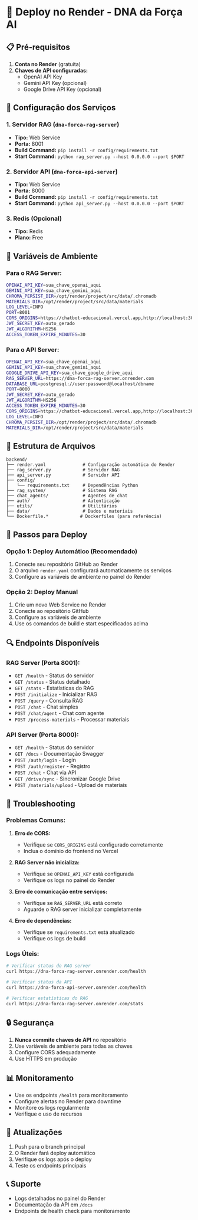 # 🚀 Deploy no Render - DNA da Força AI

## 📋 Pré-requisitos

1. **Conta no Render** (gratuita)
2. **Chaves de API configuradas:**
   - OpenAI API Key
   - Gemini API Key (opcional)
   - Google Drive API Key (opcional)

## 🔧 Configuração dos Serviços

### 1. **Servidor RAG** (`dna-forca-rag-server`)

- **Tipo:** Web Service
- **Porta:** 8001
- **Build Command:** `pip install -r config/requirements.txt`
- **Start Command:** `python rag_server.py --host 0.0.0.0 --port $PORT`

### 2. **Servidor API** (`dna-forca-api-server`)

- **Tipo:** Web Service
- **Porta:** 8000
- **Build Command:** `pip install -r config/requirements.txt`
- **Start Command:** `python api_server.py --host 0.0.0.0 --port $PORT`

### 3. **Redis** (Opcional)

- **Tipo:** Redis
- **Plano:** Free

## 🔑 Variáveis de Ambiente

### Para o RAG Server:

```bash
OPENAI_API_KEY=sua_chave_openai_aqui
GEMINI_API_KEY=sua_chave_gemini_aqui
CHROMA_PERSIST_DIR=/opt/render/project/src/data/.chromadb
MATERIALS_DIR=/opt/render/project/src/data/materials
LOG_LEVEL=INFO
PORT=8001
CORS_ORIGINS=https://chatbot-educacional.vercel.app,http://localhost:3000,http://127.0.0.1:3000,https://dna-forca-frontend.vercel.app
JWT_SECRET_KEY=auto_gerado
JWT_ALGORITHM=HS256
ACCESS_TOKEN_EXPIRE_MINUTES=30
```

### Para o API Server:

```bash
OPENAI_API_KEY=sua_chave_openai_aqui
GEMINI_API_KEY=sua_chave_gemini_aqui
GOOGLE_DRIVE_API_KEY=sua_chave_google_drive_aqui
RAG_SERVER_URL=https://dna-forca-rag-server.onrender.com
DATABASE_URL=postgresql://user:password@localhost/dbname
PORT=8000
JWT_SECRET_KEY=auto_gerado
JWT_ALGORITHM=HS256
ACCESS_TOKEN_EXPIRE_MINUTES=30
CORS_ORIGINS=https://chatbot-educacional.vercel.app,http://localhost:3000,http://127.0.0.1:3000,https://dna-forca-frontend.vercel.app
LOG_LEVEL=INFO
CHROMA_PERSIST_DIR=/opt/render/project/src/data/.chromadb
MATERIALS_DIR=/opt/render/project/src/data/materials
```

## 📁 Estrutura de Arquivos

```
backend/
├── render.yaml              # Configuração automática do Render
├── rag_server.py            # Servidor RAG
├── api_server.py            # Servidor API
├── config/
│   └── requirements.txt     # Dependências Python
├── rag_system/              # Sistema RAG
├── chat_agents/             # Agentes de chat
├── auth/                    # Autenticação
├── utils/                   # Utilitários
├── data/                    # Dados e materiais
└── Dockerfile.*            # Dockerfiles (para referência)
```

## 🚀 Passos para Deploy

### Opção 1: Deploy Automático (Recomendado)

1. Conecte seu repositório GitHub ao Render
2. O arquivo `render.yaml` configurará automaticamente os serviços
3. Configure as variáveis de ambiente no painel do Render

### Opção 2: Deploy Manual

1. Crie um novo Web Service no Render
2. Conecte ao repositório GitHub
3. Configure as variáveis de ambiente
4. Use os comandos de build e start especificados acima

## 🔍 Endpoints Disponíveis

### RAG Server (Porta 8001):

- `GET /health` - Status do servidor
- `GET /status` - Status detalhado
- `GET /stats` - Estatísticas do RAG
- `POST /initialize` - Inicializar RAG
- `POST /query` - Consulta RAG
- `POST /chat` - Chat simples
- `POST /chat/agent` - Chat com agente
- `POST /process-materials` - Processar materiais

### API Server (Porta 8000):

- `GET /health` - Status do servidor
- `GET /docs` - Documentação Swagger
- `POST /auth/login` - Login
- `POST /auth/register` - Registro
- `POST /chat` - Chat via API
- `GET /drive/sync` - Sincronizar Google Drive
- `POST /materials/upload` - Upload de materiais

## 🔧 Troubleshooting

### Problemas Comuns:

1. **Erro de CORS:**

   - Verifique se `CORS_ORIGINS` está configurado corretamente
   - Inclua o domínio do frontend no Vercel

2. **RAG Server não inicializa:**

   - Verifique se `OPENAI_API_KEY` está configurada
   - Verifique os logs no painel do Render

3. **Erro de comunicação entre serviços:**

   - Verifique se `RAG_SERVER_URL` está correto
   - Aguarde o RAG server inicializar completamente

4. **Erro de dependências:**
   - Verifique se `requirements.txt` está atualizado
   - Verifique os logs de build

### Logs Úteis:

```bash
# Verificar status do RAG server
curl https://dna-forca-rag-server.onrender.com/health

# Verificar status da API
curl https://dna-forca-api-server.onrender.com/health

# Verificar estatísticas do RAG
curl https://dna-forca-rag-server.onrender.com/stats
```

## 🔒 Segurança

1. **Nunca commite chaves de API** no repositório
2. Use variáveis de ambiente para todas as chaves
3. Configure CORS adequadamente
4. Use HTTPS em produção

## 📊 Monitoramento

- Use os endpoints `/health` para monitoramento
- Configure alertas no Render para downtime
- Monitore os logs regularmente
- Verifique o uso de recursos

## 🔄 Atualizações

1. Push para o branch principal
2. O Render fará deploy automático
3. Verifique os logs após o deploy
4. Teste os endpoints principais

## 📞 Suporte

- Logs detalhados no painel do Render
- Documentação da API em `/docs`
- Endpoints de health check para monitoramento
